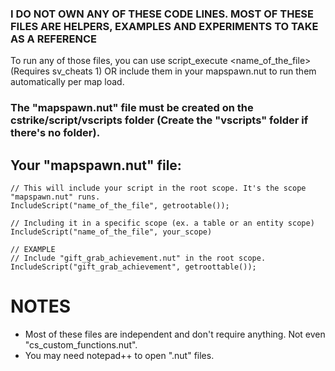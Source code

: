 ### I DO NOT OWN ANY OF THESE CODE LINES. MOST OF THESE FILES ARE HELPERS, EXAMPLES AND EXPERIMENTS TO TAKE AS A REFERENCE

To run any of those files, you can use script_execute <name_of_the_file> (Requires sv_cheats 1) OR include them in your mapspawn.nut to run them automatically per map load.
### The "mapspawn.nut" file must be created on the cstrike/script/vscripts folder (Create the "vscripts" folder if there's no folder).
## Your "mapspawn.nut" file:
```Squirrel
// This will include your script in the root scope. It's the scope "mapspawn.nut" runs.
IncludeScript("name_of_the_file", getrootable());

// Including it in a specific scope (ex. a table or an entity scope)
IncludeScript("name_of_the_file", your_scope)

// EXAMPLE
// Include "gift_grab_achievement.nut" in the root scope.
IncludeScript("gift_grab_achievement", getroottable());
```
# NOTES
- Most of these files are independent and don't require anything. Not even "cs_custom_functions.nut".
- You may need notepad++ to open ".nut" files.
